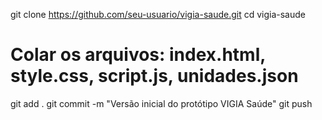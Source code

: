 <!---
EnfAlex/EnfAlex is a ✨ special ✨ repository because its `README.md` (this file) appears on your GitHub profile.
You can click the Preview link to take a look at your changes.
--->
git clone https://github.com/seu-usuario/vigia-saude.git
cd vigia-saude
# Colar os arquivos: index.html, style.css, script.js, unidades.json
git add .
git commit -m "Versão inicial do protótipo VIGIA Saúde"
git push
